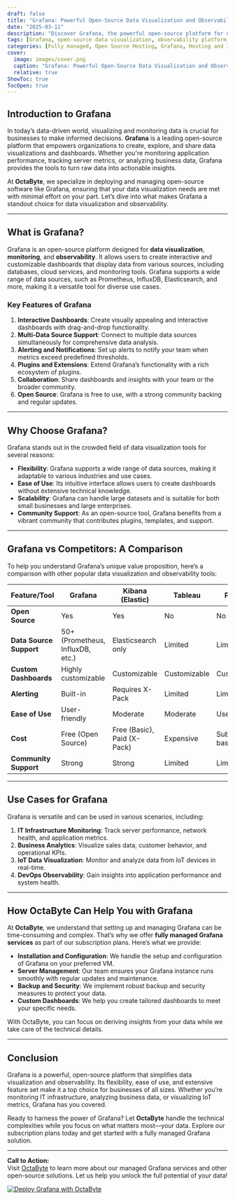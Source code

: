 ```yaml
---
draft: false
title: "Grafana: Powerful Open-Source Data Visualization and Observability Platform"
date: "2025-03-11"
description: "Discover Grafana, the powerful open-source platform for data visualization and observability. Learn how Grafana can transform your data into actionable insights, and explore its features, benefits, and how it compares to other tools in the market."
tags: [Grafana, open-source data visualization, observability platform, Grafana features, Grafana vs competitors, data monitoring, Grafana dashboards, open-source software, OctaByte managed services]
categories: [Fully managed, Open Source Hosting, Grafana, Hosting and Infrastructure, Monitoring]
cover:
  image: images/cover.png
  caption: "Grafana: Powerful Open-Source Data Visualization and Observability Platform"
  relative: true
ShowToc: true
TocOpen: true
---
```



## Introduction to Grafana

In today’s data-driven world, visualizing and monitoring data is crucial for businesses to make informed decisions. **Grafana** is a leading open-source platform that empowers organizations to create, explore, and share data visualizations and dashboards. Whether you're monitoring application performance, tracking server metrics, or analyzing business data, Grafana provides the tools to turn raw data into actionable insights.

At **OctaByte**, we specialize in deploying and managing open-source software like Grafana, ensuring that your data visualization needs are met with minimal effort on your part. Let’s dive into what makes Grafana a standout choice for data visualization and observability.

---

## What is Grafana?

Grafana is an open-source platform designed for **data visualization**, **monitoring**, and **observability**. It allows users to create interactive and customizable dashboards that display data from various sources, including databases, cloud services, and monitoring tools. Grafana supports a wide range of data sources, such as Prometheus, InfluxDB, Elasticsearch, and more, making it a versatile tool for diverse use cases.

### Key Features of Grafana

1. **Interactive Dashboards**: Create visually appealing and interactive dashboards with drag-and-drop functionality.
2. **Multi-Data Source Support**: Connect to multiple data sources simultaneously for comprehensive data analysis.
3. **Alerting and Notifications**: Set up alerts to notify your team when metrics exceed predefined thresholds.
4. **Plugins and Extensions**: Extend Grafana’s functionality with a rich ecosystem of plugins.
5. **Collaboration**: Share dashboards and insights with your team or the broader community.
6. **Open Source**: Grafana is free to use, with a strong community backing and regular updates.

---

## Why Choose Grafana?

Grafana stands out in the crowded field of data visualization tools for several reasons:

- **Flexibility**: Grafana supports a wide range of data sources, making it adaptable to various industries and use cases.
- **Ease of Use**: Its intuitive interface allows users to create dashboards without extensive technical knowledge.
- **Scalability**: Grafana can handle large datasets and is suitable for both small businesses and large enterprises.
- **Community Support**: As an open-source tool, Grafana benefits from a vibrant community that contributes plugins, templates, and support.

---

## Grafana vs Competitors: A Comparison

To help you understand Grafana’s unique value proposition, here’s a comparison with other popular data visualization and observability tools:

| Feature/Tool          | Grafana                     | Kibana (Elastic)            | Tableau                     | Power BI                    |
|------------------------|-----------------------------|-----------------------------|-----------------------------|-----------------------------|
| **Open Source**        | Yes                         | Yes                         | No                          | No                          |
| **Data Source Support**| 50+ (Prometheus, InfluxDB, etc.) | Elasticsearch only         | Limited                     | Limited                     |
| **Custom Dashboards**  | Highly customizable         | Customizable                | Customizable                | Customizable                |
| **Alerting**           | Built-in                    | Requires X-Pack             | Limited                     | Limited                     |
| **Ease of Use**        | User-friendly               | Moderate                    | Moderate                    | User-friendly               |
| **Cost**               | Free (Open Source)          | Free (Basic), Paid (X-Pack) | Expensive                   | Subscription-based          |
| **Community Support**  | Strong                      | Strong                      | Limited                     | Limited                     |

---

## Use Cases for Grafana

Grafana is versatile and can be used in various scenarios, including:

1. **IT Infrastructure Monitoring**: Track server performance, network health, and application metrics.
2. **Business Analytics**: Visualize sales data, customer behavior, and operational KPIs.
3. **IoT Data Visualization**: Monitor and analyze data from IoT devices in real-time.
4. **DevOps Observability**: Gain insights into application performance and system health.

---

## How OctaByte Can Help You with Grafana

At **OctaByte**, we understand that setting up and managing Grafana can be time-consuming and complex. That’s why we offer **fully managed Grafana services** as part of our subscription plans. Here’s what we provide:

- **Installation and Configuration**: We handle the setup and configuration of Grafana on your preferred VM.
- **Server Management**: Our team ensures your Grafana instance runs smoothly with regular updates and maintenance.
- **Backup and Security**: We implement robust backup and security measures to protect your data.
- **Custom Dashboards**: We help you create tailored dashboards to meet your specific needs.

With OctaByte, you can focus on deriving insights from your data while we take care of the technical details.

---

## Conclusion

Grafana is a powerful, open-source platform that simplifies data visualization and observability. Its flexibility, ease of use, and extensive feature set make it a top choice for businesses of all sizes. Whether you’re monitoring IT infrastructure, analyzing business data, or visualizing IoT metrics, Grafana has you covered.

Ready to harness the power of Grafana? Let **OctaByte** handle the technical complexities while you focus on what matters most—your data. Explore our subscription plans today and get started with a fully managed Grafana solution.

---

**Call to Action:**  
Visit [OctaByte](https://octabyte.io) to learn more about our managed Grafana services and other open-source solutions. Let us help you unlock the full potential of your data!

[![Deploy Grafana with OctaByte](/images/deploy-on-octabyte.png)](https://octabyte.io/fully-managed-open-source-services/hosting-and-infrastructure/monitoring/grafana)